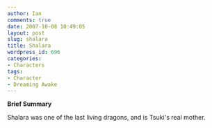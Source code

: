 ```yaml
---
author: Ian
comments: true
date: 2007-10-08 10:49:05
layout: post
slug: shalara
title: Shalara
wordpress_id: 696
categories:
- Characters
tags:
- Character
- Dreaming Awake
---
```


<p><b>Brief Summary</b></p>
<p>Shalara was one of the last living dragons, and is Tsuki&#039;s real mother.</p>